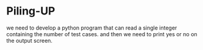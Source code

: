 # Piling-UP

we need to develop a python program that can read a single integer containing the number of test cases. and then we need to print yes or no on the output screen.
